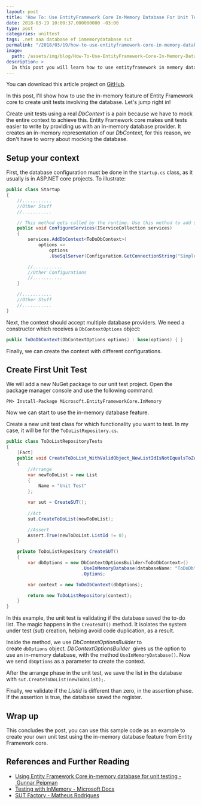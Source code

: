 ```yaml
---
layout: post
title: 'How To: Use EntityFramework Core In-Memory Database For Unit Testing'
date: 2018-03-19 10:00:37.000000000 -03:00
type: post
categories: unittest
tags: .net aaa database ef inmemorydatabase sut
permalink: "/2018/03/19/how-to-use-entityframework-core-in-memory-database-for-unit-testing/"
image: 
  path: /assets/img/blog/How-To-Use-EntityFramework-Core-In-Memory-Database-For-Unit-Testing.png
description: >
  In this post you will learn how to use entityframework in memory database.
---
```

You can download this article project on [GitHub](https://github.com/mrodrigues1/SimpleToDo).

In this post, I'll show how to use the in-memory feature of Entity Framework core to create unit tests involving the database. Let's jump right in!

Create unit tests using a real _DbContext_ is a pain because we have to mock the entire context to achieve this.&nbsp;Entity Framework core makes unit tests easier to write by providing us with an in-memory database provider. It creates an in-memory representation of our _DbContext_, for this reason, we don't have to worry about mocking the database.

## **Setup your context**

First, the database configuration must be done in the `Startup.cs` class, as it usually is in ASP.NET core projects. To illustrate:

~~~csharp
public class Startup
{
    //...........
    //Other Stuff
    //...........

    // This method gets called by the runtime. Use this method to add services to the container.
    public void ConfigureServices(IServiceCollection services)
    {
        services.AddDbContext<ToDoDbContext>(
            options =>
                options
                .UseSqlServer(Configuration.GetConnectionString("SimpleToDo")));

        //...........
        //Other Configurations
        //...........
    }

    //...........
    //Other Stuff
    //...........
}
~~~

Next, the context should accept multiple database providers. We need a constructor which receives a&nbsp;`DbContextOptions` object:

~~~csharp
public ToDoDbContext(DbContextOptions options) : base(options) { }
~~~

Finally, we can create the context with different configurations.

## **Create First Unit Test**

We will add a new NuGet package to our unit test project. Open the package manager console and use the following command:

`PM> Install-Package Microsoft.EntityFrameworkCore.InMemory`

Now we can start to use the in-memory database feature.

Create a new unit test class for which functionality you want to test. In my case, it will be for the `ToDoListRepository.cs`.

~~~csharp
public class ToDoListRepositoryTests
{
    [Fact]
    public void CreateToDoList_WithValidObject_NewListIdIsNotEqualsToZero()
    {
        //Arrange
        var newToDoList = new List
        {
            Name = "Unit Test"
        };

        var sut = CreateSUT();
    
        //Act
        sut.CreateToDoList(newToDoList);

        //Assert
        Assert.True(newToDoList.ListId != 0);
    }

    private ToDoListRepository CreateSUT()
    {
        var dbOptions = new DbContextOptionsBuilder<ToDoDbContext>()
                            .UseInMemoryDatabase(databaseName: "ToDoDb")
                            .Options;

        var context = new ToDoDbContext(dbOptions);

        return new ToDoListRepository(context);
    }        
}
~~~

In this example, the unit test is validating if the database saved the to-do list.&nbsp;The magic happens in the `CreateSUT()` method. It isolates the system under test (sut) creation, helping avoid code duplication, as a result.

Inside the method, we&nbsp;use&nbsp;_DbContextOptionsBuilder_&nbsp;to create&nbsp;`dbOptions`&nbsp;object.&nbsp;_DbContextOptionsBuilder_&nbsp; gives us the option to use an in-memory database, with the method&nbsp;`UseInMemoryDatabase()`. Now we send&nbsp;`dbOptions`&nbsp;as a parameter to create the context.

After the arrange phase in the unit test, we save the list in the database with&nbsp;`sut.CreateToDoList(newToDoList);`.

Finally,&nbsp;we validate if the _ListId_ is different than zero, in the assertion phase. If the assertion is true, the database saved the register.

## **Wrap up**

This concludes the post, you can use this sample code as an example to create your own unit test using the in-memory database feature from Entity Framework core.

## **References and Further Reading**

- [Using Entity Framework Core in-memory database for unit testing -&nbsp;Gunnar Peipman](http://gunnarpeipman.com/2017/04/aspnet-core-ef-inmemory/)
- [Testing with InMemory - Microsoft Docs](https://docs.microsoft.com/en-us/ef/core/miscellaneous/testing/in-memory)
- [SUT Factory - Matheus Rodrigues](https://www.matheus.ro/2017/09/25/sut-factory/)
